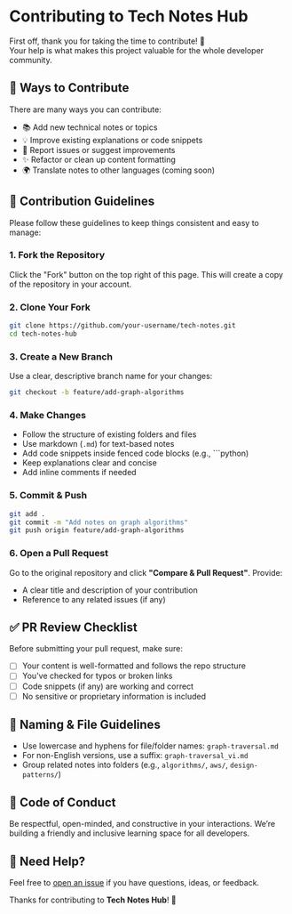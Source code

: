 # Contributing to Tech Notes Hub

First off, thank you for taking the time to contribute! 🎉  
Your help is what makes this project valuable for the whole developer community.

## 🚀 Ways to Contribute

There are many ways you can contribute:

- 📚 Add new technical notes or topics
- 💡 Improve existing explanations or code snippets
- 🐛 Report issues or suggest improvements
- ✨ Refactor or clean up content formatting
- 🌍 Translate notes to other languages (coming soon)

## 📝 Contribution Guidelines

Please follow these guidelines to keep things consistent and easy to manage:

### 1. Fork the Repository

Click the "Fork" button on the top right of this page. This will create a copy of the repository in your account.

### 2. Clone Your Fork

```bash
git clone https://github.com/your-username/tech-notes.git
cd tech-notes-hub
```

### 3. Create a New Branch

Use a clear, descriptive branch name for your changes:

```bash
git checkout -b feature/add-graph-algorithms
```

### 4. Make Changes

* Follow the structure of existing folders and files
* Use markdown (`.md`) for text-based notes
* Add code snippets inside fenced code blocks (e.g., \`\`\`python)
* Keep explanations clear and concise
* Add inline comments if needed

### 5. Commit & Push

```bash
git add .
git commit -m "Add notes on graph algorithms"
git push origin feature/add-graph-algorithms
```

### 6. Open a Pull Request

Go to the original repository and click **"Compare & Pull Request"**. Provide:

* A clear title and description of your contribution
* Reference to any related issues (if any)

## ✅ PR Review Checklist

Before submitting your pull request, make sure:

* [ ] Your content is well-formatted and follows the repo structure
* [ ] You've checked for typos or broken links
* [ ] Code snippets (if any) are working and correct
* [ ] No sensitive or proprietary information is included

## 📁 Naming & File Guidelines

* Use lowercase and hyphens for file/folder names: `graph-traversal.md`
* For non-English versions, use a suffix: `graph-traversal_vi.md`
* Group related notes into folders (e.g., `algorithms/`, `aws/`, `design-patterns/`)

## 🤝 Code of Conduct

Be respectful, open-minded, and constructive in your interactions. We’re building a friendly and inclusive learning space for all developers.

## 📩 Need Help?

Feel free to [open an issue](https://github.com/tech-notes-hub/tech-notes/issues) if you have questions, ideas, or feedback.

Thanks for contributing to **Tech Notes Hub**! 🙌
